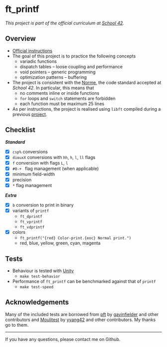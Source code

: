# ft_printf

*This project is part of the official curriculum at [School 42](https://en.wikipedia.org/wiki/42_(school)).*

## Overview


* [Official instructions](resources/ft_printf.en.pdf)
* The goal of this project is to practice the following concepts
	* variadic functions
	* dispatch tables – loose coupling and performance
	* void pointers – generic programming
	* optimization patterns – buffering
* The project is consistent with the [Norme](resources/norme.en.pdf), the code standard accepted at *School 42*. In particular, this means that
	* no comments inline or inside functions
	* `for` loops and `switch` statements are forbidden
	* each function must be maximum 25 lines
* As per instructions, the project is realised using `libft` compiled during a previous [project](http://github.com/almayor/libft).

## Checklist

**_Standard_**

- [x] `csp%` conversions
- [x] `diouxX` conversions with `hh`, `h`, `l`, `ll` flags
- [x] `f` conversion with flags `L`, `l`
- [x] `#0-+ ` flag management (when applicable)
- [x] minimum field-width
- [x] precision
- [x] `*` flag management

**_Extra_**

- [x] `b` conversion to print in binary
- [x] variants of `printf`
	* `ft_dprintf`
	* `ft_vprintf`
	* `ft_vdprintf`
- [x] colors
	* `ft_printf("{red} Color-print.{eoc} Normal print.")`
	* red, blue, yellow, green, cyan, magenta

## Tests

* Behaviour is tested with [Unity](https://github.com/ThrowTheSwitch/Unity)
	* `make test-behavior`
* Performance of `ft_printf` can be benchmarked against that of `printf`
	* `make test-speed` 

## Acknowledgements

Many of the included tests are borrowed from [pft](https://github.com/gavinfielder/pft) by [gavinfielder](https://github.com/gavinfielder) and other contributors and [Moulitest](https://github.com/yyang42/moulitest) by [yyang42](https://github.com/yyang42) and other contributors. My thanks go to them.

---
If you have any questions, please contact me on Github.
